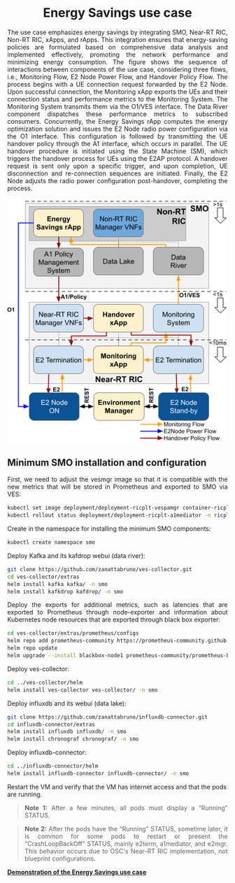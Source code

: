 <h1 align="center">Energy Savings use case</h1>

<p align="justify">
The use case emphasizes energy savings by integrating SMO, Near-RT RIC, Non-RT RIC, xApps, and rApps. This integration ensures that energy-saving policies are formulated based on comprehensive data analysis and implemented effectively, promoting the network performance and minimizing energy consumption. The figure shows the sequence of interactions between components of the use case, considering three flows, i.e., Monitoring Flow, E2 Node Power Flow, and Handover Policy Flow. The process begins with a UE connection request forwarded by the E2 Node. Upon successful connection, the Monitoring xApp exports the UEs and their connection status and performance metrics to the Monitoring System. The Monitoring System transmits them via the O1/VES interface. The Data River component dispatches these performance metrics to subscribed consumers. Concurrently, the Energy Savings rApp computes the energy optimization solution and issues the E2 Node radio power configuration via the O1 interface. This configuration is followed by transmitting the UE handover policy through the A1 interface, which occurs in parallel. The UE handover procedure is initiated using the State Machine (SM), which triggers the handover process for UEs using the E2AP protocol. A handover request is sent only upon a specific trigger, and upon completion, UE disconnection and re-connection sequences are initiated. Finally, the E2 Node adjusts the radio power configuration post-handover, completing the process.
</p>

<p align="justify">
</p>
<p align="center">
    <img src="/figs/Energy.png"/> 
</p>

## Minimum SMO installation and configuration
<p align="justify">
First, we need to adjust the vesmgr image so that it is compatible with the new metrics that will be stored in Prometheus and exported to SMO via VES:
</p>

```bash
kubectl set image deployment/deployment-ricplt-vespamgr container-ricplt-vespamgr=zanattabruno/ric-plt-vespamgr:0.1 -n ricplt
kubectl rollout status deployment/deployment-ricplt-a1mediator -n ricplt
```

Create in the namespace for installing the minimum SMO components:
```bash
kubectl create namespace smo
```

Deploy Kafka and its kafdrop webui (data river):
```bash
git clone https://github.com/zanattabruno/ves-collector.git
cd ves-collector/extras
helm install kafka kafka/ -n smo
helm install kafkdrop kafdrop/ -n smo
```
<p align="justify">
Deploy the exports for additional metrics, such as latencies that are exported to Prometheus through node-exporter and information about Kubernetes node resources that are exported through black box exporter:
</p>

```bash
cd ves-collector/extras/prometheus/configs
helm repo add prometheus-community https://prometheus-community.github.io/helm-charts
helm repo update 
helm upgrade --install blackbox-node1 prometheus-community/prometheus-blackbox-exporter -f values-blackbox1.yaml -n ricinfra
```

Deploy ves-collector:
```bash
cd ../ves-collector/helm
helm install ves-collector ves-collector/ -n smo
```

Deploy influxdb and its webui (data lake):
```bash
git clone https://github.com/zanattabruno/influxdb-connector.git
cd influxdb-connector/extras
helm install influxdb influxdb/ -n smo
helm install chronograf chronograf/ -n smo
```

Deploy influxdb-connector:
```bash
cd ../influxdb-connector/helm
helm install influxdb-connector influxdb-connector/ -n smo
```

Restart the VM and verify that the VM has internet access and that the pods are running.

<blockquote>
<p align="justify">
<strong>Note 1:</strong> After a few minutes, all pods must display a “Running” STATUS.
</p>
</blockquote>

<blockquote>
<p align="justify">
<strong>Note 2:</strong> After the pods have the “Running” STATUS, sometime later, it is common for some pods to restart or present the “CrashLoopBackOff” STATUS, mainly e2term, a1mediator, and e2mgr. This behavior occurs due to OSC's Near-RT RIC implementation, not blueprint configurations.
</p>
</blockquote>


**[Demonstration of the Energy Savings use case](https://youtu.be/l9ghO7ONcgc)**
